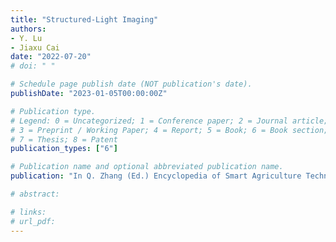 ```yaml
---
title: "Structured-Light Imaging"
authors: 
- Y. Lu
- Jiaxu Cai
date: "2022-07-20"
# doi: " "

# Schedule page publish date (NOT publication's date).
publishDate: "2023-01-05T00:00:00Z"

# Publication type.
# Legend: 0 = Uncategorized; 1 = Conference paper; 2 = Journal article;
# 3 = Preprint / Working Paper; 4 = Report; 5 = Book; 6 = Book section;
# 7 = Thesis; 8 = Patent
publication_types: ["6"]

# Publication name and optional abbreviated publication name.
publication: "In Q. Zhang (Ed.) Encyclopedia of Smart Agriculture Technologies. Springer (in press)"

# abstract: 

# links:
# url_pdf:
---
```

